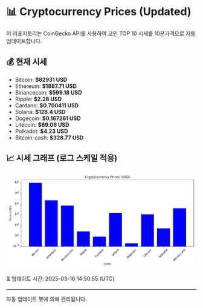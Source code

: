 
# 📊 Cryptocurrency Prices (Updated)

이 리포지토리는 CoinGecko API를 사용하여 코인 TOP 10 시세를 10분가격으로 자동 업데이트합니다.

## 💰 현재 시세
- Bitcoin: **$82931 USD**
- Ethereum: **$1887.71 USD**
- Binancecoin: **$599.18 USD**
- Ripple: **$2.28 USD**
- Cardano: **$0.700411 USD**
- Solana: **$128.4 USD**
- Dogecoin: **$0.167261 USD**
- Litecoin: **$89.06 USD**
- Polkadot: **$4.23 USD**
- Bitcoin-cash: **$328.77 USD**

## 📈 시세 그래프 (로그 스케일 적용)
![Crypto Prices](crypto_prices.png)

⏳ 업데이트 시간: 2025-03-16 14:50:55 (UTC)

---
자동 업데이트 봇에 의해 관리됩니다.
